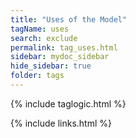 ```yaml
---
title: "Uses of the Model"
tagName: uses
search: exclude
permalink: tag_uses.html
sidebar: mydoc_sidebar
hide_sidebar: true
folder: tags
---
```


{% include taglogic.html %}

{% include links.html %}
